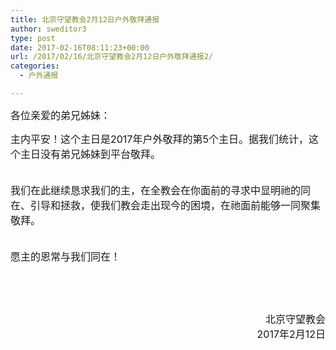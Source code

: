 ```yaml
---
title: 北京守望教会2月12日户外敬拜通报
author: sweditor3
type: post
date: 2017-02-16T08:11:23+00:00
url: /2017/02/16/北京守望教会2月12日户外敬拜通报2/
categories:
  - 户外通报

---
```

<span style="font-size: 12pt;">各位亲爱的弟兄姊妹：</span>

<span style="font-size: 12pt;">主内平安！这个主日是2017年户外敬拜的第5个主日。据我们统计，这个主日没有弟兄姊妹到平台敬拜。</span>
  
<span style="font-size: 12pt;"><br /> 我们在此继续恳求我们的主，在全教会在你面前的寻求中显明祂的同在、引导和拯救，使我们教会走出现今的困境，在祂面前能够一同聚集敬拜。</span>
  
<span style="font-size: 12pt;"><br /> 愿主的恩常与我们同在！</span>

&nbsp;

&nbsp;

<p style="text-align: right;">
  <span style="font-size: 12pt;">北京守望教会</span><br /> <span style="font-size: 12pt;">2017年2月12日</span>
</p>
